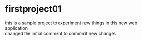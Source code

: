 # firstproject01
this is a sample project to experiment new things in this new web application
<br>
changed the initial comment to commmit new changes
